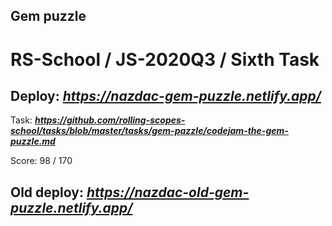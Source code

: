 ## Gem puzzle

# RS-School / JS-2020Q3 / Sixth Task

## Deploy:   ***https://nazdac-gem-puzzle.netlify.app/***


Task: ***https://github.com/rolling-scopes-school/tasks/blob/master/tasks/gem-pazzle/codejam-the-gem-puzzle.md***


Score: 98 / 170

## Old deploy: ***https://nazdac-old-gem-puzzle.netlify.app/***
